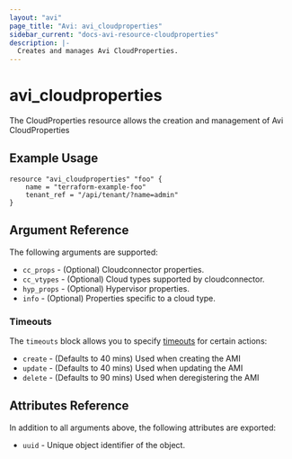 ```yaml
---
layout: "avi"
page_title: "Avi: avi_cloudproperties"
sidebar_current: "docs-avi-resource-cloudproperties"
description: |-
  Creates and manages Avi CloudProperties.
---
```


# avi_cloudproperties

The CloudProperties resource allows the creation and management of Avi CloudProperties

## Example Usage

```hcl
resource "avi_cloudproperties" "foo" {
    name = "terraform-example-foo"
    tenant_ref = "/api/tenant/?name=admin"
}
```

## Argument Reference

The following arguments are supported:

* `cc_props` - (Optional) Cloudconnector properties.
* `cc_vtypes` - (Optional) Cloud types supported by cloudconnector.
* `hyp_props` - (Optional) Hypervisor properties.
* `info` - (Optional) Properties specific to a cloud type.


### Timeouts

The `timeouts` block allows you to specify [timeouts](https://www.terraform.io/docs/configuration/resources.html#timeouts) for certain actions:

* `create` - (Defaults to 40 mins) Used when creating the AMI
* `update` - (Defaults to 40 mins) Used when updating the AMI
* `delete` - (Defaults to 90 mins) Used when deregistering the AMI

## Attributes Reference

In addition to all arguments above, the following attributes are exported:

* `uuid` -  Unique object identifier of the object.

